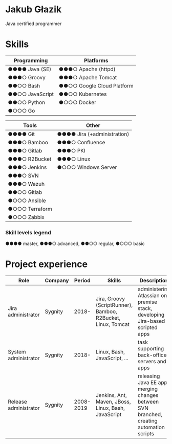# Jakub Głazik
Java certified programmer 

# Skills

| Programming               | Platforms                  |
| ------------------------- | -------------------------- |
| ●●●● Java (SE)            | ●●●○ Apache (httpd)        |
| ●●●○ Groovy               | ●●●○ Apache Tomcat         |
| ●●○○ Bash                 | ●●○○ Google Cloud Platform |
| ●●○○ JavaScript           | ●●○○ Kubernetes            |
| ●●○○ Python               | ●○○○ Docker                |
| ●○○○ Go                   |                            |

| Tools             | Other                       |
| ----------------- | --------------------------- |
| ●●●● Git          | ●●●● Jira (+administration) |
| ●●●○ Bamboo       | ●●●○ Confluence             |
| ●●●○ Gitlab       | ●●●○ PKI                    |
| ●●●○ R2Bucket     | ●●●○ Linux                  |
| ●●●○ Jenkins      | ●○○○ Windows Server         |
| ●●●○ SVN          |                             |
| ●●●○ Wazuh        |                             |
| ●●○○ Gitlab       |                             |
| ●○○○ Ansible      |                             |
| ●○○○ Terraform    |                             |
| ●○○○ Zabbix       |                             |

### Skill levels legend
●●●● master, ●●●○ advanced, ●●○○ regular, ●○○○ basic

# Project experience

| Role                  | Company  | Period    | Skills                                                       | Description                                                                              |
| --------------------- | -------- | --------- | ------------------------------------------------------------ | ---------------------------------------------------------------------------------------- |
| Jira administrator    | Sygnity  | 2018-     | Jira, Groovy (ScriptRunner), Bamboo, R2Bucket, Linux, Tomcat | administering Atlassian on-premise stack, developing Jira-based scripted apps            |
| System administrator  | Sygnity  | 2018-     | Linux, Bash, JavaScript, ...                                 | task supporting back-office servers and apps                                             |
| Release administrator | Sygnity  | 2008-2019 | Jenkins, Ant, Maven, JBoss, Linux, Bash, JavaScript          | releasing Java EE app, merging changes between SVN branched, creating automation scripts |

